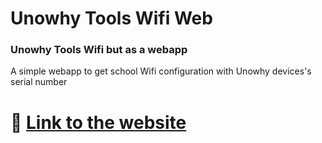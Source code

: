 # Unowhy Tools Wifi Web
### Unowhy Tools Wifi but as a webapp
A simple webapp to get school Wifi configuration with Unowhy devices's serial number

# 🔗 [Link to the website](https://ut.sty1001.com/wifi/)
